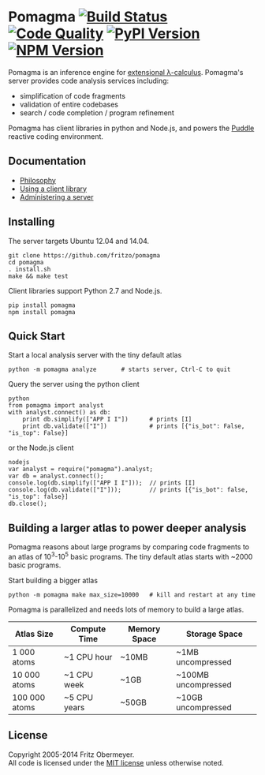 # Pomagma [![Build Status](https://travis-ci.org/fritzo/pomagma.svg?branch=master)](https://travis-ci.org/fritzo/pomagma) [![Code Quality](http://img.shields.io/scrutinizer/g/fritzo/pomagma.svg)](https://scrutinizer-ci.com/g/fritzo/pomagma) [![PyPI Version](https://pypip.in/version/pomagma/badge.svg)](https://pypi.python.org/pypi/pomagma) [![NPM Version](https://badge.fury.io/js/pomagma.svg)](https://badge.fury.io/js/pomagma)

Pomagma is an inference engine for
[extensional &lambda;-calculus](/doc/philosophy.md).
Pomagma's server provides code analysis services including:

* simplification of code fragments
* validation of entire codebases
* search / code completion / program refinement

Pomagma has client libraries in python and Node.js, and powers the
[Puddle](https://github.com/fritzo/puddle) reactive coding environment.

## Documentation

* [Philosophy](/doc/philosophy.md)
* [Using a client library](/doc/client.md)
* [Administering a server](/doc/server.md)

## Installing

The server targets Ubuntu 12.04 and 14.04.

    git clone https://github.com/fritzo/pomagma
    cd pomagma
    . install.sh
    make && make test

Client libraries support Python 2.7 and Node.js.

    pip install pomagma
    npm install pomagma

## Quick Start

Start a local analysis server with the tiny default atlas

    python -m pomagma analyze       # starts server, Ctrl-C to quit

Query the server using the python client

    python
    from pomagma import analyst
    with analyst.connect() as db:
        print db.simplify(["APP I I"])      # prints [I]
        print db.validate(["I"])            # prints [{"is_bot": False, "is_top": False}]

or the Node.js client

    nodejs
    var analyst = require("pomagma").analyst;
    var db = analyst.connect();
    console.log(db.simplify(["APP I I"]));  // prints [I]
    console.log(db.validate(["I"]));        // prints [{"is_bot": false, "is_top": false}]
    db.close();

## Building a larger atlas to power deeper analysis

Pomagma reasons about large programs by comparing code fragments
to an atlas of 10<sup>3</sup>-10<sup>5</sup> basic programs.
The tiny default atlas starts with ~2000 basic programs.

Start building a bigger atlas

    python -m pomagma make max_size=10000   # kill and restart at any time

Pomagma is parallelized and needs lots of memory to build a large atlas.

| Atlas Size    | Compute Time | Memory Space | Storage Space        |
|---------------|--------------|--------------|----------------------|
| 1 000 atoms   | ~1 CPU hour  | ~10MB        | ~1MB uncompressed    |
| 10 000 atoms  | ~1 CPU week  | ~1GB         | ~100MB uncompressed  |
| 100 000 atoms | ~5 CPU years | ~50GB        | ~10GB uncompressed   |

## License

Copyright 2005-2014 Fritz Obermeyer.<br/>
All code is licensed under the [MIT license](/LICENSE) unless otherwise noted.
